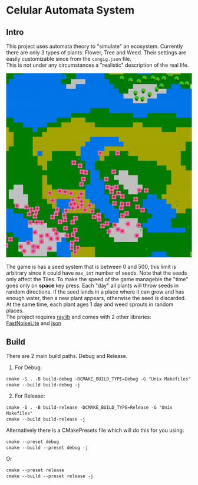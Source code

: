 # Celular Automata System 
## Intro
This project uses automata theory to "simulate" an ecosystem. Currently there are only 3 types of plants: Flower, Tree and Weed. Their settings are easily customizable since from the `congig.json` file. <br>
This is not under any circumstances a "realistic" description of the real life.

![Game SS](gameSS.png)

The game is has a seed system that is between 0 and 500, this limit is arbitrary since it could have `max_int` number of seeds. Note that the seeds only affect the Tiles.
To make the speed of the game manageble the "time" goes only on **space** key press. Each "day" all plants will throw seeds in random directions. If the seed lands in a place where it can grow and has enough water, then a new plant appears, otherwise the seed is discarded. At the same time, each plant ages 1 day and weed sprouts in random places. 
<br>
The project requires [raylib](https://github.com/raysan5/raylib) and comes with 2 other libraries:
<br>
[FastNoiseLite](https://github.com/Auburn/FastNoiseLite) and [json](https://github.com/nlohmann/json) 

## Build    
There are 2 main build paths. Debug and Release. 

1. For Debug:

```
cmake -S . -B build-debug -DCMAKE_BUILD_TYPE=Debug -G "Unix Makefiles"
cmake --build build-debug -j
```
2. For Release:
```
cmake -S . -B build-release -DCMAKE_BUILD_TYPE=Release -G "Unix Makefiles"
cmake --build build-release -j
```

Alternatively there is a CMakePresets file which will do this for you using:

```
cmake --preset debug
cmake --build --preset debug -j
```
Or

```
cmake --preset release
cmake --build --preset release -j
```